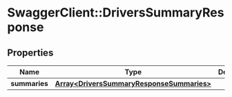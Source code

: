 # SwaggerClient::DriversSummaryResponse

## Properties
Name | Type | Description | Notes
------------ | ------------- | ------------- | -------------
**summaries** | [**Array&lt;DriversSummaryResponseSummaries&gt;**](DriversSummaryResponseSummaries.md) |  | [optional] 


